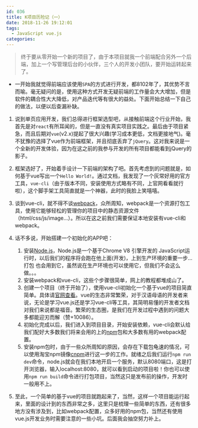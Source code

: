```yaml
---
id: 036
title: K项目历险记（一）
date: 2018-11-26 19:12:01
tags:
  - JavaScript vue.js
categories:
---
```

> 终于要从零开始一个新的项目了，由于本项目就我一个前端配合另外一个后端，加上一个写管理后台的小伙伴，三个人的开发小团队，要开始运转起来了。

- 一开始我就觉得前端应该使用`SPA`的方式进行开发，都8102年了，其优势不言而喻。毫无疑问的是，使用这种方式开发无疑前端的工作量会大大增加，但是软件的耦合性大大降低，对产品迭代等有很大的益处。下面开始总结一下自己的做法，以便以后查漏补缺。

1. 说到单页应用开发，我们总得进行框架选型吧，从接触前端这个行业开始，我首先是对`react`有所耳闻的，但是一直没有真实项目实践之。最后由于项目紧急，而且后期对`vue`(v2.x)提起了很大兴趣(学习成本更低，文档更接地气)。毫不犹豫的选择了vue作为前端框架，并且彻底丢弃了`jQuery`。这对我来说是一个全新的开发体验，因为在这之前的我参与开发的所有项目都能看到jQuery的影子。

2. 框架选好了，开始着手设计一下前端的架构了吧。首先考虑到的问题就是，如何基于vue写出一个`Hello World!`。通过文档，我发现了一个灰常好用的官方工具，`vue-cli`（由于版本不同，安装使用方式略有不同，上官网看看就行啦），这个脚手架工具简直就是一个神器，此时的我脸上笑嘻嘻。

3. 谈到vue-cli，就不得不谈[webpack](https://webpack.docschina.org/)，众所周知，webpack是一个资源打包工具，使用它能够轻松的管理你的项目中的静态资源文件（html/css/js/image...）。所以在这之前我们需要保证本地安装有vue-cli和webpack。

4. 话不多说，开始搭建一个初始化的APP吧：
    1. 安装[Node.js](https://nodejs.org/zh-cn/)，Node.js是一个基于Chrome V8 引擎开发的 JavaScript运行时，以后我们的程序将会跑在他上面(开发)，上到生产环境的重要一步...打包 也会用到它，虽然说在生产环境也可以使用它，但我们不会这么做。。。
    2. 安装webpack和vue-cli，这些个步骤很简单，网上的教程都堆成山了。
    3. 创建一个项目（终于开始了），使用vue-cli初始化一个基于vue的项目简直简单。具体请[官网查看](https://cli.vuejs.org/zh/)。vue的生态非常繁荣，对于汉语母语的开发者来说，无论是学习vue.js还是学习vue-cli等工具，其简明易懂的开发者文档对我们来说都是福音。繁荣的生态圈，是我们在开发过程中遇到的问题大多都能迎刃而解（赞+10086）。
    4. 初始化完成以后，我们进入到项目目录，开始安装依赖，vue-cli会默认给我们配好大多数我们将来会用的上的[npm](https://www.npmjs.com/)包和大多数有用的webpack配置。
    5. 安装npm包时，由于一些众所周知的原因，会存在下载包龟速的情况，可以使用淘宝npm镜像[cnpm](http://npm.taobao.org/)进行这一步的工作。就绪之后我们运行`npm run dev`命令，node.js就会在我们本地开启一个服务，默认8080端口，这是打开浏览器，输入localhost:8080，就可以看到启动的项目啦！你也可以使用`npm run build`命令进行打包项目，当然这只是发布前的操作，开发时一般用不上。
5. 至此，一个简单的基于vue的项目就跑起来了，当然，这样一个项目能运行起来，里面的设计到的东西非常之多，这里只是梳理一些简单的东西，还有很多地方没有涉及到，比如webpack配置，众多好用的npm包，当然还有使用vue.js开发业务时需要注意的一些小坑。后面我会抽空努力补上。